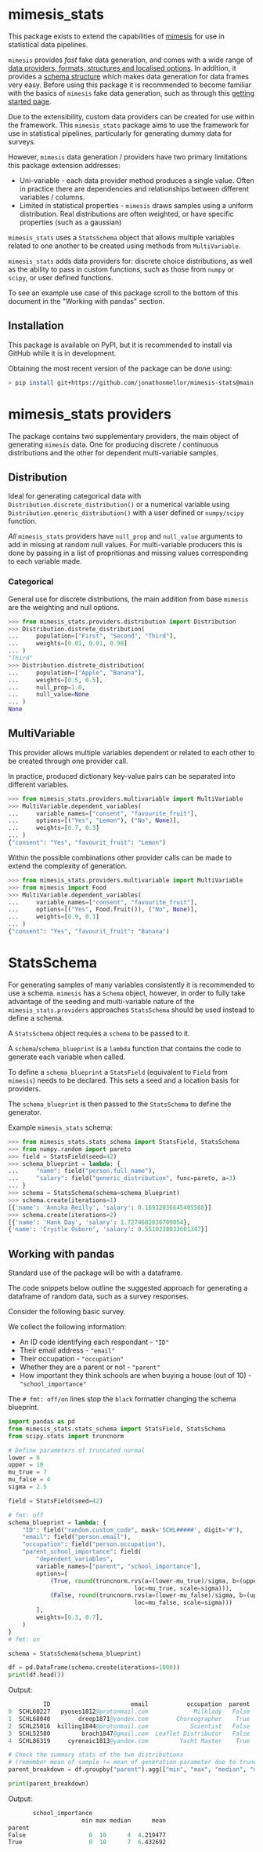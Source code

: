 
# mimesis_stats

This package exists to extend the capabilities of [mimesis](https://mimesis.readthedocs.io/index.html) for use in statistical data pipelines.

`mimesis` provides _fast_ fake data generation, and comes with a wide range of [data providers, formats, structures and localised options](https://mimesis.readthedocs.io/api.html). In addition, it provides a [schema structure](https://mimesis.readthedocs.io/getting_started.html#schema-and-fields) which makes data generation for data frames very easy. Before using this package it is recommended to become familiar with the basics of `mimesis` fake data generation, such as through this [getting started page](https://mimesis.readthedocs.io/getting_started.html).

Due to the extensibility, custom data providers can be created for use within the framework. This `mimesis_stats` package aims to use the framework for use in statistical pipelines, particularly for generating dummy data for surveys.

However, `mimesis` data generation / providers have two primary limitations this package extension addresses:

* Uni-variable - each data provider method produces a single value. Often in practice there are dependencies and relationships between different variables / columns.
* Limited in statistical properties - `mimesis` draws samples using a uniform distribution. Real distributions are often weighted, or have specific properties (such as a gaussian)

`mimesis_stats` uses a `StatsSchema` object that allows multiple variables related to one another to be created using methods from `MultiVariable`.

`mimesis_stats` adds data providers for: discrete choice distributions, as well as the ability to pass in custom functions, such as those from `numpy` or `scipy`, or user defined functions.

To see an example use case of this package scroll to the bottom of this document in the "Working with pandas" section.

## Installation

This package is available on PyPI, but it is recommended to install via GitHub while it is in development.

Obtaining the most recent version of the package can be done using:

```sh
> pip install git+https://github.com/jonathonmellor/mimesis-stats@main
```

# mimesis_stats providers

The package contains two supplementary providers, the main object of generating `mimesis` data. One for producing discrete / continuous distributions and the other for dependent multi-variable samples.

## Distribution

Ideal for generating categorical data with `Distribution.discrete_distribution()` or a numerical variable using `Distribution.generic_distribution()` with a user defined or `numpy/scipy` function.

_All_ `mimesis_stats` providers have `null_prop` and `null_value` arguments to add in missing at random null values. For multi-variable producers this is done by passing in a list of propritionas and missing values corresponding to each variable made.

### Categorical

General use for discrete distributions, the main addition from base `mimesis` are the weighting and null options.

```python console
>>> from mimesis_stats.providers.distribution import Distribution
>>> Distribution.distrete_distribution(
...     population=["First", "Second", "Third"],
...     weights=[0.01, 0.01, 0.98]
... )
"Third"
>>> Distribution.distrete_distribution(
...     population=["Apple", "Banana"],
...     weights=[0.5, 0.5],
...     null_prop=1.0,
...     null_value=None
... )
None
```

## MultiVariable

This provider allows multiple variables dependent or related to each other to be created through one provider call.

In practice, produced dictionary key-value pairs can be separated into different variables.

```python console
>>> from mimesis_stats.providers.multivariable import MultiVariable
>>> MultiVariable.dependent_variables(
...     variable_names=["consent", "favourite_fruit"],
...     options=[("Yes", "Lemon"), ("No", None)],
...     weights=[0.7, 0.3]
... )
{"consent": "Yes", "favourit_fruit": "Lemon")
```

Within the possible combinations other provider calls can be made to extend the complexity of generation.

```python console
>>> from mimesis_stats.providers.multivariable import MultiVariable
>>> from mimesis import Food
>>> MultiVariable.dependent_variables(
...     variable_names=["consent", "favourite_fruit"],
...     options=[("Yes", Food.fruit()), ("No", None)],
...     weights=[0.9, 0.1]
... )
{"consent": "Yes", "favourit_fruit": "Banana")
```

# StatsSchema

For generating samples of many variables consistently it is recommended to use a schema. `mimesis` has a `Schema` object, however, in order to fully take advantage of the seeding and multi-variable nature of the `mimesis_stats.providers` approaches `StatsSchema` should be used instead to define a schema.

A `StatsSchema` object requies a `schema` to be passed to it.

A `schema`/`schema_blueprint` is a `lambda` function that contains the code to generate each variable when called.

To define a `schema_blueprint` a `StatsField` (equivalent to `Field` from `mimesis`) needs to be declared. This sets a seed and a location basis for providers.

The `schema_blueprint` is then passed to the `StatsSchema` to define the generator.

Example `mimesis_stats` schema:

```python console
>>> from mimesis_stats.stats_schema import StatsField, StatsSchema
>>> from numpy.random import pareto
>>> field = StatsField(seed=42)
>>> schema_blueprint = lambda: {
...     "name": field("person.full_name"),
...     "salary": field("generic_distribution", func=pareto, a=3)
... }
>>> schema = StatsSchema(schema=schema_blueprint)
>>> schema.create(iterations=1)
[{'name': 'Annika Reilly', 'salary': 0.16932036645405568}]
>>> schema.create(iterations=2)
[{'name': 'Hank Day', 'salary': 1.7274682836709054},
{'name': 'Crystle Osborn', 'salary': 0.5510238033601347}]
```

## Working with pandas

Standard use of the package will be with a dataframe.

The code snippets below outline the suggested approach for generating a dataframe of random data, such as a survey responses.

Consider the following basic survey.

We collect the following information:

* An ID code identifying each respondant - `"ID"`
* Their email address - `"email"`
* Their occupation - `"occupation"`
* Whether they are a parent or not - `"parent"`
* How important they think schools are when buying a house (out of 10) - `"school_importance"`

The `# fmt: off/on` lines stop the `black` formatter changing the schema blueprint.

```python
import pandas as pd
from mimesis_stats.stats_schema import StatsField, StatsSchema
from scipy.stats import truncnorm

# Define parameters of truncated normal
lower = 0
upper = 10
mu_true = 7
mu_false = 4
sigma = 2.5

field = StatsField(seed=42)

# fmt: off
schema_blueprint = lambda: {
    "ID": field("random.custom_code", mask='SCHL#####', digit="#"),
    "email": field("person.email"),
    "occupation": field("person.occupation"),
    "parent_school_importance": field(
        "dependent_variables",
        variable_names=["parent", "school_importance"],
        options=[
            (True, round(truncnorm.rvs(a=(lower-mu_true)/sigma, b=(upper-mu_true)/sigma,
                                    loc=mu_true, scale=sigma))),
            (False, round(truncnorm.rvs(a=(lower-mu_false)/sigma, b=(upper-mu_false)/sigma,
                                    loc=mu_false, scale=sigma)))
        ],
        weights=[0.3, 0.7],
    )
}
# fmt: on

schema = StatsSchema(schema_blueprint)

df = pd.DataFrame(schema.create(iterations=1000))
print(df.head())
```
Output:
```s
          ID                       email           occupation  parent  school_importance
0  SCHL60227   pyoses1812@protonmail.com             Milklady   False                  8
1  SCHL68040        dreep1871@yandex.com        Choreographer    True                  7
2  SCHL25016  killing1844@protonmail.com            Scientist   False                  7
3  SCHL52580         brach1847@gmail.com  Leaflet Distributor   False                  0
4  SCHL86319     cyrenaic1813@yandex.com         Yacht Master    True                  9
```

```python
# Check the summary stats of the two distributions
# (remember mean of sample != mean of generation parameter due to truncation)
parent_breakdown = df.groupby("parent").agg(["min", "max", "median", "mean"])

print(parent_breakdown)
```
Output:
```s
       school_importance
                     min max median      mean
parent
False                  0  10      4  4.219477
True                   0  10      7  6.432692
```
